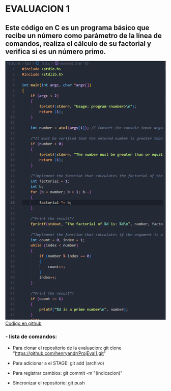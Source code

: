 # EVALUACION 1

## Este código en C es un programa básico que recibe un número como parámetro de la línea de comandos, realiza el cálculo de su factorial y verifica si es un número primo.
![Imagen](https://github.com/hacUPB/git-fundamentals-SantiagoGomezVilla/blob/main/factorial/fact/Captura%20de%20pantalla%202024-02-08%20181024.png)
[Codigo en github](https://github.com/hacUPB/git-fundamentals-SantiagoGomezVilla/blob/main/factorial/fact/fact.c)

### - lista de comandos:
- Para clonar el repositorio de la evaluacion: 
git clone "https://github.com/henryandr/ProjEval1.git"

- Para adicionar a el STAGE:
git add (archivo)

- Para registrar cambios:
git commit -m "(indicacion)"

- Sincronizar el repositorio:
git push
